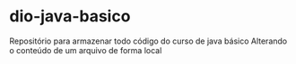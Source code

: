 # dio-java-basico

Repositório para armazenar todo código do curso de java básico
Alterando o conteúdo de um arquivo de forma local
